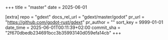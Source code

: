 +++
title = "master"
date = 2025-06-01

[extra]
repo = "gdext"
docs_rel_url = "gdext/master/godot"
pr_url = "https://github.com/godot-rust/gdext"
pr_author = ""
sort_key = 9999-01-01
date_time = 2025-06-01T00:11:39+02:00
commit_sha = "2f670dbedb234691bcc3b35993140d059efa14cb"
+++


